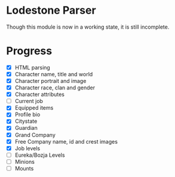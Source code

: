# Lodestone Parser
Though this module is now in a working state, it is still incomplete.

# Progress
- [x] HTML parsing
- [x] Character name, title and world
- [x] Character portrait and image
- [x] Character race, clan and gender
- [x] Character attributes
- [ ] Current job
- [x] Equipped items
- [x] Profile bio
- [x] Citystate
- [x] Guardian
- [x] Grand Company
- [x] Free Company name, id and crest images
- [x] Job levels
- [ ] Eureka/Bozja Levels
- [ ] Minions
- [ ] Mounts